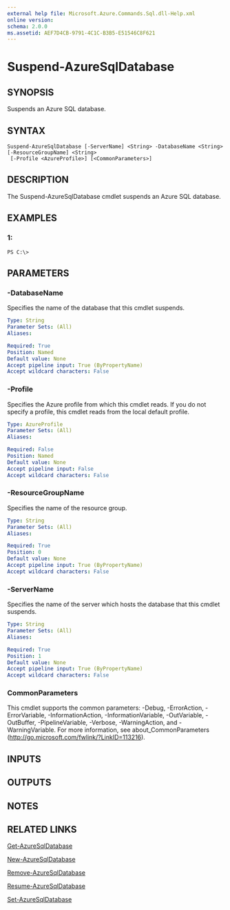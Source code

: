 ```yaml
---
external help file: Microsoft.Azure.Commands.Sql.dll-Help.xml
online version: 
schema: 2.0.0
ms.assetid: AEF7D4CB-9791-4C1C-B3B5-E51546C8F621
---
```


# Suspend-AzureSqlDatabase

## SYNOPSIS
Suspends an Azure SQL database.

## SYNTAX

```
Suspend-AzureSqlDatabase [-ServerName] <String> -DatabaseName <String> [-ResourceGroupName] <String>
 [-Profile <AzureProfile>] [<CommonParameters>]
```

## DESCRIPTION
The Suspend-AzureSqlDatabase cmdlet suspends an Azure SQL database.

## EXAMPLES

### 1:
```
PS C:\>
```

## PARAMETERS

### -DatabaseName
Specifies the name of the database that this cmdlet suspends.

```yaml
Type: String
Parameter Sets: (All)
Aliases: 

Required: True
Position: Named
Default value: None
Accept pipeline input: True (ByPropertyName)
Accept wildcard characters: False
```

### -Profile
Specifies the Azure profile from which this cmdlet reads.
If you do not specify a profile, this cmdlet reads from the local default profile.

```yaml
Type: AzureProfile
Parameter Sets: (All)
Aliases: 

Required: False
Position: Named
Default value: None
Accept pipeline input: False
Accept wildcard characters: False
```

### -ResourceGroupName
Specifies the name of the resource group.

```yaml
Type: String
Parameter Sets: (All)
Aliases: 

Required: True
Position: 0
Default value: None
Accept pipeline input: True (ByPropertyName)
Accept wildcard characters: False
```

### -ServerName
Specifies the name of the server which hosts the database that this cmdlet suspends.

```yaml
Type: String
Parameter Sets: (All)
Aliases: 

Required: True
Position: 1
Default value: None
Accept pipeline input: True (ByPropertyName)
Accept wildcard characters: False
```

### CommonParameters
This cmdlet supports the common parameters: -Debug, -ErrorAction, -ErrorVariable, -InformationAction, -InformationVariable, -OutVariable, -OutBuffer, -PipelineVariable, -Verbose, -WarningAction, and -WarningVariable. For more information, see about_CommonParameters (http://go.microsoft.com/fwlink/?LinkID=113216).

## INPUTS

## OUTPUTS

## NOTES

## RELATED LINKS

[Get-AzureSqlDatabase]()

[New-AzureSqlDatabase]()

[Remove-AzureSqlDatabase]()

[Resume-AzureSqlDatabase]()

[Set-AzureSqlDatabase]()


